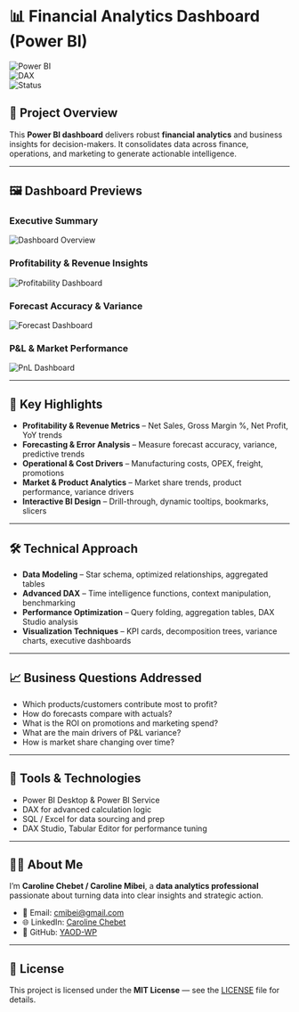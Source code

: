 # 📊 Financial Analytics Dashboard (Power BI)

![Power BI](https://img.shields.io/badge/Power%20BI-F2C811?style=for-the-badge&logo=powerbi&logoColor=black)  
![DAX](https://img.shields.io/badge/DAX-0078D4?style=for-the-badge&logo=microsoft&logoColor=white)  
![Status](https://img.shields.io/badge/Status-Active-success?style=for-the-badge)

## 🚀 Project Overview  
This **Power BI dashboard** delivers robust **financial analytics** and business insights for decision-makers. It consolidates data across finance, operations, and marketing to generate actionable intelligence.

---

## 🖼️ Dashboard Previews  

### Executive Summary  
![Dashboard Overview](images/dashboard_overview.png)

### Profitability & Revenue Insights  
![Profitability Dashboard](images/profitability_dashboard.png)

### Forecast Accuracy & Variance  
![Forecast Dashboard](images/forecast_dashboard.png)

### P&L & Market Performance  
![PnL Dashboard](images/pnl_dashboard.png)

---

## 🎯 Key Highlights  
- **Profitability & Revenue Metrics** – Net Sales, Gross Margin %, Net Profit, YoY trends  
- **Forecasting & Error Analysis** – Measure forecast accuracy, variance, predictive trends  
- **Operational & Cost Drivers** – Manufacturing costs, OPEX, freight, promotions  
- **Market & Product Analytics** – Market share trends, product performance, variance drivers  
- **Interactive BI Design** – Drill-through, dynamic tooltips, bookmarks, slicers  

---

## 🛠️ Technical Approach  
- **Data Modeling** – Star schema, optimized relationships, aggregated tables  
- **Advanced DAX** – Time intelligence functions, context manipulation, benchmarking  
- **Performance Optimization** – Query folding, aggregation tables, DAX Studio analysis  
- **Visualization Techniques** – KPI cards, decomposition trees, variance charts, executive dashboards  

---

## 📈 Business Questions Addressed  
- Which products/customers contribute most to profit?  
- How do forecasts compare with actuals?  
- What is the ROI on promotions and marketing spend?  
- What are the main drivers of P&L variance?  
- How is market share changing over time?  

---

## 🔧 Tools & Technologies  
- Power BI Desktop & Power BI Service  
- DAX for advanced calculation logic  
- SQL / Excel for data sourcing and prep  
- DAX Studio, Tabular Editor for performance tuning  

---

## 🧑‍💻 About Me  
I’m **Caroline Chebet / Caroline Mibei**, a **data analytics professional** passionate about turning data into clear insights and strategic action.  

- 📧 Email: [cmibei@gmail.com](mailto:cmibei@gmail.com)  
- 🌐 LinkedIn: [Caroline Chebet](https://www.linkedin.com/in/caroline-chebet-41683074/)  
- 💼 GitHub: [YAOD-WP](https://github.com/YAOD-WP)

---

## 📄 License  
This project is licensed under the **MIT License** — see the [LICENSE](LICENSE) file for details.
